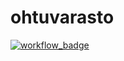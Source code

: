 # ohtuvarasto


[![workflow_badge](https://github.com/nie-ed/ohtuvarasto/actions/workflows/main.yml/badge.svg)](https://github.com/nie-ed/ohtuvarasto/actions/workflows/main.yml)
